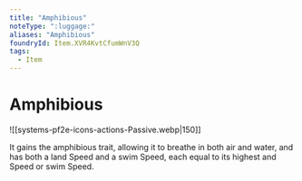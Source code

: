 ```yaml
---
title: "Amphibious"
noteType: ":luggage:"
aliases: "Amphibious"
foundryId: Item.XVR4KvtCfumWnV3Q
tags:
  - Item
---
```


# Amphibious
![[systems-pf2e-icons-actions-Passive.webp|150]]

It gains the amphibious trait, allowing it to breathe in both air and water, and has both a land Speed and a swim Speed, each equal to its highest and Speed or swim Speed.
